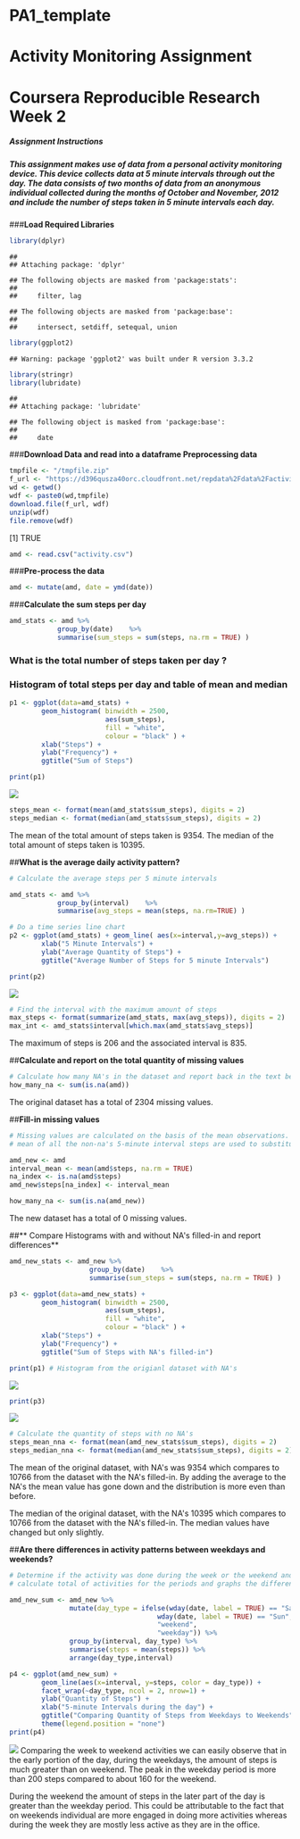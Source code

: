 # PA1_template
# Activity Monitoring Assignment
# Coursera Reproducible Research Week 2


##### Assignment Instructions

##### This assignment makes use of data from a personal activity monitoring device. This device collects data at 5 minute intervals through out the day. The data consists of two months of data from an anonymous individual collected during the months of October and November, 2012 and include the number of steps taken in 5 minute intervals each day.



###**Load Required Libraries**


```r
library(dplyr)
```

```
## 
## Attaching package: 'dplyr'
```

```
## The following objects are masked from 'package:stats':
## 
##     filter, lag
```

```
## The following objects are masked from 'package:base':
## 
##     intersect, setdiff, setequal, union
```

```r
library(ggplot2)
```

```
## Warning: package 'ggplot2' was built under R version 3.3.2
```

```r
library(stringr)
library(lubridate)
```

```
## 
## Attaching package: 'lubridate'
```

```
## The following object is masked from 'package:base':
## 
##     date
```

###**Download Data and read into a dataframe Preprocessing data**


```r
tmpfile <- "/tmpfile.zip"
f_url <- "https://d396qusza40orc.cloudfront.net/repdata%2Fdata%2Factivity.zip"
wd <- getwd()
wdf <- paste0(wd,tmpfile)
download.file(f_url, wdf)
unzip(wdf) 
file.remove(wdf)
```

[1] TRUE

```r
amd <- read.csv("activity.csv")
```

###**Pre-process the data**

```r
amd <- mutate(amd, date = ymd(date))
```

###**Calculate the sum steps per day**


```r
amd_stats <- amd %>%
            group_by(date)    %>%
            summarise(sum_steps = sum(steps, na.rm = TRUE) )
```


### **What is the total number of steps taken per day ?**
### **Histogram of total steps per day and table of mean and median**


```r
p1 <- ggplot(data=amd_stats) + 
        geom_histogram( binwidth = 2500, 
                        aes(sum_steps),
                        fill = "white",
                        colour = "black" ) +
        xlab("Steps") +
        ylab("Frequency") +
        ggtitle("Sum of Steps")

print(p1)
```

![](PA1_template_files/figure-html/unnamed-chunk-4-1.png)<!-- -->

```r
steps_mean <- format(mean(amd_stats$sum_steps), digits = 2)
steps_median <- format(median(amd_stats$sum_steps), digits = 2)
```

The mean of the total amount of steps taken is 9354.
The median of the total amount of steps taken is 10395. 

##**What is the average daily activity pattern?**


```r
# Calculate the average steps per 5 minute intervals

amd_stats <- amd %>%
            group_by(interval)    %>%
            summarise(avg_steps = mean(steps, na.rm=TRUE) )

# Do a time series line chart
p2 <- ggplot(amd_stats) + geom_line( aes(x=interval,y=avg_steps)) +
        xlab("5 Minute Intervals") +
        ylab("Average Quantity of Steps") +
        ggtitle("Average Number of Steps for 5 minute Intervals")

print(p2)
```

![](PA1_template_files/figure-html/unnamed-chunk-5-1.png)<!-- -->

```r
# Find the interval with the maximum amount of steps
max_steps <- format(summarize(amd_stats, max(avg_steps)), digits = 2)
max_int <- amd_stats$interval[which.max(amd_stats$avg_steps)]
```

The maximum of steps is 206 and the associated interval is 835.

##**Calculate and report on the total quantity of missing values**


```r
# Calculate how many NA's in the dataset and report back in the text below
how_many_na <- sum(is.na(amd))
```

The original dataset has a total of 2304 missing values.

##**Fill-in missing values**


```r
# Missing values are calculated on the basis of the mean observations. The 
# mean of all the non-na's 5-minute interval steps are used to substitute for # # the NA's in the dataset.

amd_new <- amd
interval_mean <- mean(amd$steps, na.rm = TRUE)
na_index <- is.na(amd$steps)
amd_new$steps[na_index] <- interval_mean

how_many_na <- sum(is.na(amd_new))
```

The new dataset has a total of 0 missing values. 

##** Compare Histograms with and without NA's filled-in and report differences**


```r
amd_new_stats <- amd_new %>%
                    group_by(date)    %>%
                    summarise(sum_steps = sum(steps, na.rm = TRUE) )

p3 <- ggplot(data=amd_new_stats) + 
        geom_histogram( binwidth = 2500, 
                        aes(sum_steps),
                        fill = "white",
                        colour = "black" ) +
        xlab("Steps") +
        ylab("Frequency") +
        ggtitle("Sum of Steps with NA's filled-in")

print(p1) # Histogram from the origianl dataset with NA's
```

![](PA1_template_files/figure-html/unnamed-chunk-8-1.png)<!-- -->

```r
print(p3)
```

![](PA1_template_files/figure-html/unnamed-chunk-8-2.png)<!-- -->

```r
# Calculate the quantity of steps with no NA's
steps_mean_nna <- format(mean(amd_new_stats$sum_steps), digits = 2)
steps_median_nna <- format(median(amd_new_stats$sum_steps), digits = 2)
```

The mean of the original dataset, with NA's was 9354 which compares to 10766 from the dataset with the NA's filled-in. By adding the average to the NA's the mean value has gone down and the distribution is more
even than before.

The median of the original dataset, with the NA's 10395 which compares to 10766 from the dataset with the NA's filled-in. The
median values have changed but only slightly.

##**Are there differences in activity patterns between weekdays and weekends?**


```r
# Determine if the activity was done during the week or the weekend and
# calculate total of activities for the periods and graphs the differences

amd_new_sum <- amd_new %>%
               mutate(day_type = ifelse(wday(date, label = TRUE) == "Sat"|
                                     wday(date, label = TRUE) == "Sun",
                                     "weekend",
                                     "weekday")) %>%
               group_by(interval, day_type) %>%
               summarise(steps = mean(steps)) %>%
               arrange(day_type,interval)

p4 <- ggplot(amd_new_sum) +  
        geom_line(aes(x=interval, y=steps, color = day_type)) +
        facet_wrap(~day_type, ncol = 2, nrow=1) +
        ylab("Quantity of Steps") +
        xlab("5-minute Intervals during the day") +
        ggtitle("Comparing Quantity of Steps from Weekdays to Weekends") +
        theme(legend.position = "none")
print(p4)
```

![](PA1_template_files/figure-html/unnamed-chunk-9-1.png)<!-- -->
Comparing the week to weekend activities we can easily observe that in the early portion of the day, during the weekdays, the amount of steps is much greater than on weekend. The peak in the weekday period is more than 200 steps compared to about 160 for the weekend. 

During the weekend the amount of steps in the later part of the day is greater than the weekday period. This could be attributable to the fact that on weekends individual are more engaged in doing more activities whereas during the week they are mostly less active as they are in the office.
